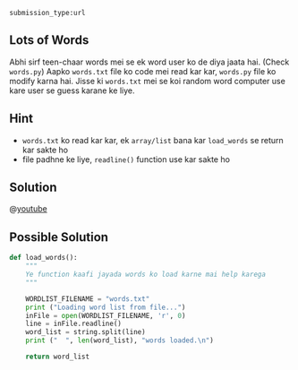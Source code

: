 ```ngMeta
submission_type:url
```
## Lots of Words
Abhi sirf teen-chaar words mei se ek word user ko de diya jaata hai. (Check `words.py`)
Aapko `words.txt` file ko code mei read kar kar, `words.py` file ko modify karna hai. 
Jisse ki `words.txt` mei se koi random word computer use kare user se guess karane ke liye.

## Hint
- `words.txt` ko read kar kar, ek `array/list` bana kar `load_words` se return kar sakte ho
- file padhne ke liye, `readline()` function use kar sakte ho 

## Solution

@[youtube](https://www.youtube.com/watch?v=6LiPNTmkNeY)

## Possible Solution
```python
def load_words():
    """
    Ye function kaafi jayada words ko load karne mai help karega
    """

    WORDLIST_FILENAME = "words.txt"
    print ("Loading word list from file...")
    inFile = open(WORDLIST_FILENAME, 'r', 0)
    line = inFile.readline()
    word_list = string.split(line)
    print ("  ", len(word_list), "words loaded.\n")

    return word_list
```
